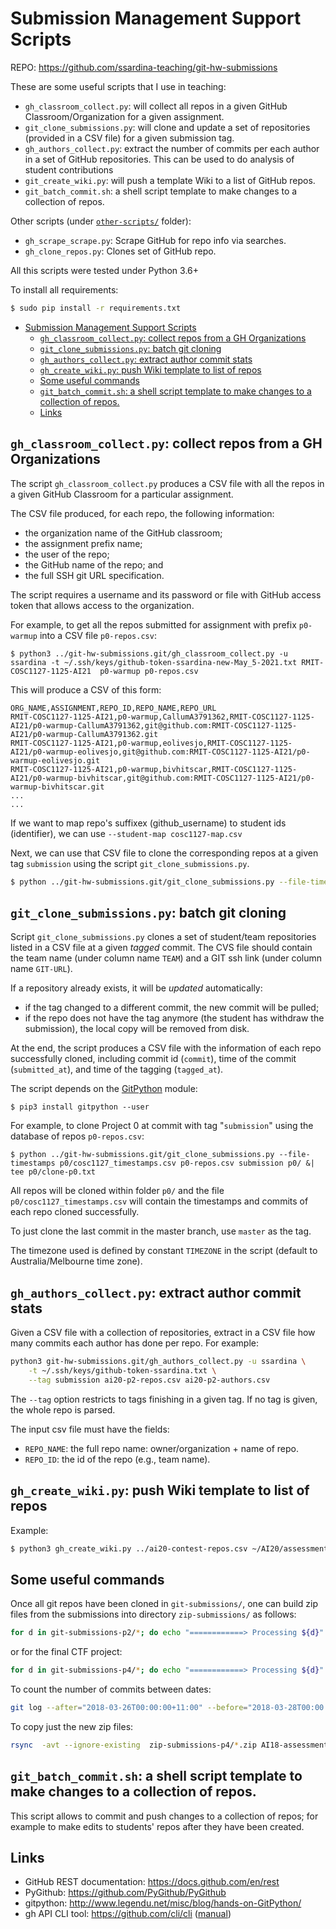 # Submission Management Support Scripts

REPO: https://github.com/ssardina-teaching/git-hw-submissions

These are some useful scripts that I use in teaching:

* `gh_classroom_collect.py`: will collect all repos in a given GitHub Classroom/Organization for a given assignment.
* `git_clone_submissions.py`: will clone and update a set of repositories (provided in a CSV file) for a given submission tag.
* `gh_authors_collect.py`: extract the number of commits per each author in a set of GitHub repositories. This can be used to do analysis of student contributions
* `git_create_wiki.py`: will push a template Wiki to a list of GitHub repos.
* `git_batch_commit.sh`: a shell script template to make changes to a collection of repos.

Other scripts (under [`other-scripts/`](other-scripts/) folder):

* `gh_scrape_scrape.py`: Scrape GitHub for repo info via searches.
* `gh_clone_repos.py`: Clones set of GitHub repo.

All this scripts were tested under Python 3.6+

To install all requirements:

```bash
$ sudo pip install -r requirements.txt
```


- [Submission Management Support Scripts](#submission-management-support-scripts)
  - [`gh_classroom_collect.py`: collect repos from a GH Organizations](#gh_classroom_collectpy-collect-repos-from-a-gh-organizations)
  - [`git_clone_submissions.py`: batch git cloning](#git_clone_submissionspy-batch-git-cloning)
  - [`gh_authors_collect.py`: extract author commit stats](#gh_authors_collectpy-extract-author-commit-stats)
  - [`gh_create_wiki.py`: push Wiki template to list of repos](#gh_create_wikipy-push-wiki-template-to-list-of-repos)
  - [Some useful commands](#some-useful-commands)
  - [`git_batch_commit.sh`: a shell script template to make changes to a collection of repos.](#git_batch_commitsh-a-shell-script-template-to-make-changes-to-a-collection-of-repos)
  - [Links](#links)


## `gh_classroom_collect.py`: collect repos from a GH Organizations

The script `gh_classroom_collect.py` produces a CSV file with all the repos in a given GitHub Classroom for a particular assignment.

The CSV file produced, for each repo, the following information:

* the organization name of the GitHub classroom;
* the assignment prefix name;
* the user of the repo;
* the GitHub name of the repo; and
* the full SSH git URL specification.

The script requires a username and its password or file with GitHub access token that allows access to the organization.

For example, to get all the repos submitted for assignment with prefix `p0-warmup` into a CSV file `p0-repos.csv`:

```shell
$ python3 ../git-hw-submissions.git/gh_classroom_collect.py -u ssardina -t ~/.ssh/keys/github-token-ssardina-new-May_5-2021.txt RMIT-COSC1127-1125-AI21  p0-warmup p0-repos.csv
```

This will produce a CSV of this form:

```csv
ORG_NAME,ASSIGNMENT,REPO_ID,REPO_NAME,REPO_URL
RMIT-COSC1127-1125-AI21,p0-warmup,CallumA3791362,RMIT-COSC1127-1125-AI21/p0-warmup-CallumA3791362,git@github.com:RMIT-COSC1127-1125-AI21/p0-warmup-CallumA3791362.git
RMIT-COSC1127-1125-AI21,p0-warmup,eolivesjo,RMIT-COSC1127-1125-AI21/p0-warmup-eolivesjo,git@github.com:RMIT-COSC1127-1125-AI21/p0-warmup-eolivesjo.git
RMIT-COSC1127-1125-AI21,p0-warmup,bivhitscar,RMIT-COSC1127-1125-AI21/p0-warmup-bivhitscar,git@github.com:RMIT-COSC1127-1125-AI21/p0-warmup-bivhitscar.git
...
...
```

If we want to map repo's suffixex (github_username) to student ids (identifier), we can use `--student-map cosc1127-map.csv`

Next, we can use that CSV file to clone the corresponding repos at a given tag `submission` using the script `git_clone_submissions.py`.

```bash
$ python ../git-hw-submissions.git/git_clone_submissions.py --file-timestamps test/cosc1127_timestamps.csv p0/cosc1127-repos-p0.csv submission p0/
```

## `git_clone_submissions.py`: batch git cloning

Script `git_clone_submissions.py` clones a set of student/team repositories listed in a CSV file at a given _tagged_ commit.  The CVS file should contain the team name (under column name `TEAM`) and a GIT ssh link (under column name `GIT-URL`).

If a repository already exists, it will be _updated_ automatically:

* if the tag changed to a different commit, the new commit will be pulled;
* if the repo does not have the tag anymore (the student has withdraw the submission), the local copy will be removed from disk.

At the end, the script produces a CSV file with the information of each repo successfully cloned, including commit id (`commit`), time of the commit (`submitted_at`), and time of the tagging (`tagged_at`).  

The script depends on the [GitPython](https://gitpython.readthedocs.io) module:

```shell
$ pip3 install gitpython --user
```

For example, to clone Project 0 at commit with tag "`submission`" using the database of repos `p0-repos.csv`:

```shell
$ python ../git-hw-submissions.git/git_clone_submissions.py --file-timestamps p0/cosc1127_timestamps.csv p0-repos.csv submission p0/ &| tee p0/clone-p0.txt
```

All repos will be cloned within folder `p0/` and the file `p0/cosc1127_timestamps.csv` will contain the timestamps and commits of each repo cloned successfully. 

To just clone the last commit in the master branch, use `master` as the tag. 

The timezone used is defined by constant `TIMEZONE` in the script (default to Australia/Melbourne time zone).

## `gh_authors_collect.py`: extract author commit stats

Given a CSV file with a collection of repositories, extract in a CSV file how many commits each author has done per repo. For example:

```bash
python3 git-hw-submissions.git/gh_authors_collect.py -u ssardina \
    -t ~/.ssh/keys/github-token-ssardina.txt \
    --tag submission ai20-p2-repos.csv ai20-p2-authors.csv
```

The `--tag` option restricts to tags finishing in a given tag. If no tag is given, the whole repo is parsed.

The input csv file must have the fields:

* `REPO_NAME`: the full repo name: owner/organization + name of repo.
* `REPO_ID`: the id of the repo (e.g., team name).

## `gh_create_wiki.py`: push Wiki template to list of repos

Example:

```bash
$ python3 gh_create_wiki.py ../ai20-contest-repos.csv ~/AI20/assessments/project-contest/updated-src/wiki-template/
```

## Some useful commands

Once all git repos have been cloned in `git-submissions/`, one can build zip files from the submissions into directory `zip-submissions/` as follows:

```bash
for d in git-submissions-p2/*; do echo "============> Processing ${d}" ; zip -q -j "./zip-submissions-p2/`basename "$d.zip"`" "${d}"/p2-multiagent/* ;done
```

or for the final CTF project:

```bash
for d in git-submissions-p4/*; do echo "============> Processing ${d}" ; zip -q -j "./zip-submissions-p4/`basename "$d.zip"`" "${d}"/pacman-contest/* ;done
```

To count the number of commits between dates:

```bash
git log --after="2018-03-26T00:00:00+11:00" --before="2018-03-28T00:00:00+11:00" | grep "Date:" | wc -l
```

To copy just the new zip files:

```bash
rsync  -avt --ignore-existing  zip-submissions-p4/*.zip AI18-assessments/project-4/zip-submissions/
```

## `git_batch_commit.sh`: a shell script template to make changes to a collection of repos.

This script allows to commit and push changes to a collection of repos; for example to make edits to students' repos after they have been created.

## Links

- GitHub REST documentation: https://docs.github.com/en/rest
- PyGithub: https://github.com/PyGithub/PyGithub
- gitpython: http://www.legendu.net/misc/blog/hands-on-GitPython/
- gh API CLI tool: https://github.com/cli/cli ([manual](https://cli.github.com/manual/))
